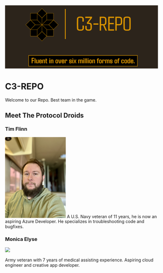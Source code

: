 ![Link an image.](/c3-repo-banner.png)
# C3-REPO
Welcome to our Repo. Best team in the game.

## Meet The Protocol Droids

### Tim Flinn
<img src="/teamPics/tfHeadshot.jpeg" width="200"/>
A U.S. Navy veteran of 11 years, he is now an aspiring Azure Developer. He specializes in troubleshooting code and bugfixes.

### Monica Elyse
<img src="https://ibb.co/dNg7MS" width="200"/>

Army veteran with 7 years of medical assisting experience. Aspiring cloud engineer and creative app developer.
